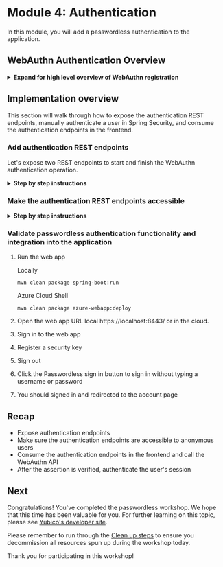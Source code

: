 # Module 4: Authentication
In this module, you will add a passwordless authentication to the application.

## WebAuthn Authentication Overview
<details>
<summary><strong>Expand for high level overview of WebAuthn registration</strong></summary><p>

### Registration

Initiate a authentication ceremony:

```java
AssertionRequest request = rp.startAssertion(StartAssertionOptions.builder()
    .username(Optional.of("alice"))
    .build());
String json = jsonMapper.writeValueAsString(request);
return json;
```

Validate the response:

```java
String responseJson = /* ... */;

PublicKeyCredential<AuthenticatorAssertionResponse, ClientAssertionExtensionOutputs> pkc =
    jsonMapper.readValue(responseJson, new TypeReference<PublicKeyCredential<AuthenticatorAssertionResponse, ClientAssertionExtensionOutputs>>() {
});

try {
    AssertionResult result = rp.finishAssertion(FinishAssertionOptions.builder()
        .request(request)
        .response(pkc)
        .build());

    if (result.isSuccess()) {
        return result.getUsername();
    }
} catch (AssertionFailedException e) { /* ... */ }
throw new RuntimeException("Authentication failed");
```

Authenticate the user:

```java
// Manually authenticate user
String username = result.right().get().getRegistrations().iterator().next().getUserIdentity().getName();

Authentication auth = SecurityContextHolder.getContext().getAuthentication();

UserDetails u = userDetailsService.loadUserByUsername(username);

Authentication newAuth = new UsernamePasswordAuthenticationToken(u, auth.getCredentials(),u.getAuthorities());

SecurityContextHolder.getContext().setAuthentication(newAuth);

return ResponseEntity.status(HttpStatus.OK).body(result.right().get());
```

</p></details>

## Implementation overview
This section will walk through how to expose the authentication REST endpoints, manually authenticate a user in Spring Security, and consume the authentication endpoints in the frontend.

### Add authentication REST endpoints
Let's expose two REST endpoints to start and finish the WebAuthn authentication operation.

<details>
<summary><strong>Step by step instructions</strong></summary><p>

1. Open the `./src/main/java/com/example/demo/WebAuthnController.java` class in your editor
2. Add the following imports in the import section
    ```java
    import com.example.demo.data.AssertionRequesWrapper;
    
    import org.springframework.security.core.userdetails.UserDetails;
    import org.springframework.security.core.userdetails.UserDetailsService;
    import org.springframework.security.authentication.UsernamePasswordAuthenticationToken;
    import org.springframework.security.core.Authentication;
    import org.springframework.security.core.context.SecurityContextHolder;
    ```
3. In the `WebAuthnController` class add a reference to the `UserDetailsService`. This is the service which loads user-specific data.
    ```java
    @Autowired
    private UserDetailsService userDetailsService;
    ```
4. Add the `/authenticate` and `/authenticate/finish` REST endpoints
    ```java
    @PostMapping("/authenticate")
    public ResponseEntity<AssertionRequestWrapper> startAuthentication(@RequestParam("username") Optional<String> username) {

        Either<List<String>, AssertionRequestWrapper> result = webAuthnServer.startAuthentication(username);

        if (result.isRight()) {
            return ResponseEntity.status(HttpStatus.OK).body(result.right().get());
        } else {
            throw new ResponseStatusException(HttpStatus.BAD_REQUEST, result.left().get().toString());
        }

    }

    @PostMapping("/authenticate/finish")
    public ResponseEntity<WebAuthnServer.SuccessfulAuthenticationResult> finishAuthentication(
            @RequestBody String responseJson) {

        Either<List<String>, WebAuthnServer.SuccessfulAuthenticationResult> result = webAuthnServer
                .finishAuthentication(responseJson);

        if (result.isRight()) {
            // Manually authenticate user
            String username = result.right().get().getRegistrations().iterator().next().getUserIdentity().getName();

            Authentication auth = SecurityContextHolder.getContext().getAuthentication();

            UserDetails u = userDetailsService.loadUserByUsername(username);

            Authentication newAuth = new UsernamePasswordAuthenticationToken(u, auth.getCredentials(),
                    u.getAuthorities());

            SecurityContextHolder.getContext().setAuthentication(newAuth);

            return ResponseEntity.status(HttpStatus.OK).body(result.right().get());
        } else {
            throw new ResponseStatusException(HttpStatus.BAD_REQUEST, result.left().get().toString());
        }

    }
    ```

</p></details>

### Make the authentication REST endpoints accessible

<details>
<summary><strong>Step by step instructions</strong></summary><p>

1. Open the `./src/main/java/com/example/demo/WebSecurityConfig.java` in your editor
2. Modify the `antMatchers()` method to include the new REST endpoints and javascript libraries so that they are accessible to users before they sign in.
```java
 http
    .authorizeRequests()
        .antMatchers("/", "/home", "/css/**", "/images/**", "/js/**", "/lib/**", "/authenticate", "/authenticate/finish").permitAll()
        .anyRequest().authenticated()
```

### Integrate WebAuthn API into application
1. Open the `./src/main/resources/templates/login.html` template
2. Add the following code in the header section
    ```javascript
        <meta th:name="_csrf" th:content="${_csrf.token}" />
        <meta th:name="_csrf_header" th:content="${_csrf.headerName}" />

        <script src="https://ajax.googleapis.com/ajax/libs/jquery/3.4.0/jquery.min.js"></script>
        <script type="module" src="/lib/fetch/fetch-3.0.0.js"></script>
        <script src="/lib/base64js/base64js-1.3.0.min.js"></script>
        <script src="/js/base64url.js"></script>
        <script src="/js/webauthn.js"></script>

        <script>

            function setStatus(statusText, success) {
                $('#status').text(statusText);
                if (success) {
                    $('#status').removeClass('error');
                } else {
                    $('#status').addClass('error');
                }
            }

            function submitResponse(url, requestId, response) {
                console.log('submitResponse', url, requestId, response);
        
                var token = $("meta[name='_csrf']").attr("content"); 
        
                const body = {
                    requestId,
                    credential: response,
                };
                console.log('body', JSON.stringify(body));
                
                return fetch(url, {
                    method: 'POST',
                    headers: {
                        'X-CSRF-TOKEN': token
                    },
                    body: JSON.stringify(body),
                }).then(response => response.json());
                ;
            }

            function authenticate() {
                const username = "";
                const token = $("meta[name='_csrf']").attr("content");

                return fetch('/authenticate', {
                    method: 'POST',
                    headers: {
                        'X-CSRF-TOKEN': token
                    },
                    })  
                    .then(response => response.json())
                    .then(function (request) {
                        console.log('request succeeded with JSON response', request)

                        return webauthn.getAssertion(request.publicKeyCredentialRequestOptions)
                            .then(webauthn.responseToObject)
                            .then(function (publicKeyCredential) {
                                console.log("publicKeyCredential ", publicKeyCredential);

                                url = '/authenticate/finish';
                                return submitResponse(url, request.requestId, publicKeyCredential);
                            })
                            .catch(error => {
                                throw error;
                            })
                            ;
                        })
                    .then(data => {
                        console.log("Success!");
                        window.location.href = "/account"
                        console.log(data);
                        return data;
                    })
                    .catch(error => {
                        console.log('authenticate', error);
                        setStatus(error.message, false);
                    })
                    ;
            }

        </script>
    ```
3. Add the Passwordless sign in button to the body section.
    ```html
    <hr />

    <h2 class="form-signin-heading">Passwordless sign in</h2>
    <p>Sign in with your previously registered security key</p>
    <p id="status"></p>
    <p><button onclick="authenticate()">Passwordless Sign in</button><br />
    </p>
    <p><a href="/index" th:href="@{/home}">Back to home page</a></p>ref="/index" th:href="@{/home}">Back to home page</a></p>
    ```

</p></details>

### Validate passwordless authentication functionality and integration into the application
1. Run the web app
    
    Locally
    ```
    mvn clean package spring-boot:run
    ```

    Azure Cloud Shell
    ```
    mvn clean package azure-webapp:deploy
    ```
   
2. Open the web app URL local https://localhost:8443/ or in the cloud.
3. Sign in to the web app
4. Register a security key
5. Sign out
6. Click the Passwordless sign in button to sign in without typing a username or password
7. You should signed in and redirected to the account page

## Recap
* Expose authentication endpoints
* Make sure the authentication endpoints are accessible to anonymous users
* Consume the authentication endpoints in the frontend and call the WebAuthn API
* After the assertion is verified, authenticate the user's session

## Next
Congratulations! You've completed the passwordless workshop. We hope that this time has been valuable for you. For further learning on this topic, please see [Yubico's developer site](https://develoers.yubico.com/FIDO2).

Please remember to run through the [Clean up steps](../5_Clean_Up/README.md) to ensure you decommission all resources spun up during the workshop today.

Thank you for participating in this workshop!